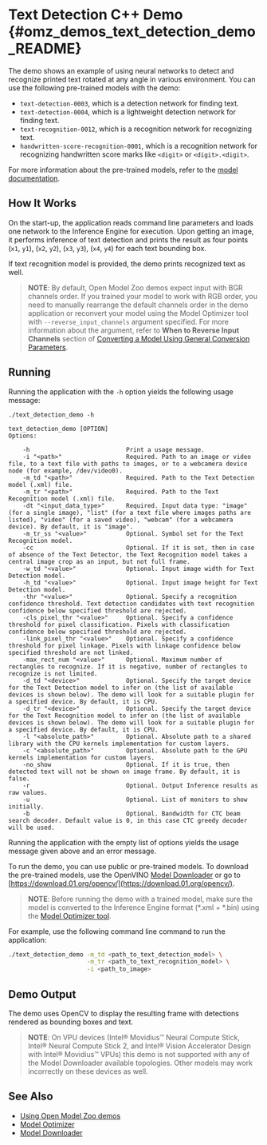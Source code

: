 # Text Detection C++ Demo {#omz_demos_text_detection_demo_README}

The demo shows an example of using neural networks to detect and recognize printed text rotated at any angle in various environment. You can use the following pre-trained models with the demo:

* `text-detection-0003`, which is a detection network for finding text.
* `text-detection-0004`, which is a lightweight detection network for finding text.
* `text-recognition-0012`, which is a recognition network for recognizing text.
* `handwritten-score-recognition-0001`, which is a recognition network for recognizing handwritten score marks like `<digit>` or `<digit>.<digit>`.

For more information about the pre-trained models, refer to the [model documentation](../../models/intel/index.md).

## How It Works

On the start-up, the application reads command line parameters and loads one network to the Inference Engine for execution. Upon getting an image, it performs inference of text detection and prints the result as four points (`x1`, `y1`), (`x2`, `y2`), (`x3`, `y3`), (`x4`, `y4`) for each text bounding box.

If text recognition model is provided, the demo prints recognized text as well.

> **NOTE**: By default, Open Model Zoo demos expect input with BGR channels order. If you trained your model to work with RGB order, you need to manually rearrange the default channels order in the demo application or reconvert your model using the Model Optimizer tool with `--reverse_input_channels` argument specified. For more information about the argument, refer to **When to Reverse Input Channels** section of [Converting a Model Using General Conversion Parameters](https://docs.openvinotoolkit.org/latest/_docs_MO_DG_prepare_model_convert_model_Converting_Model_General.html).

## Running

Running the application with the <code>-h</code> option yields the following usage message:
```
./text_detection_demo -h

text_detection_demo [OPTION]
Options:

    -h                           Print a usage message.
    -i "<path>"                  Required. Path to an image or video file, to a text file with paths to images, or to a webcamera device node (for example, /dev/video0).
    -m_td "<path>"               Required. Path to the Text Detection model (.xml) file.
    -m_tr "<path>"               Required. Path to the Text Recognition model (.xml) file.
    -dt "<input_data_type>"      Required. Input data type: "image" (for a single image), "list" (for a text file where images paths are listed), "video" (for a saved video), "webcam" (for a webcamera device). By default, it is "image".
    -m_tr_ss "<value>"           Optional. Symbol set for the Text Recognition model.
    -cc                          Optional. If it is set, then in case of absence of the Text Detector, the Text Recognition model takes a central image crop as an input, but not full frame.
    -w_td "<value>"              Optional. Input image width for Text Detection model.
    -h_td "<value>"              Optional. Input image height for Text Detection model.
    -thr "<value>"               Optional. Specify a recognition confidence threshold. Text detection candidates with text recognition confidence below specified threshold are rejected.
    -cls_pixel_thr "<value>"     Optional. Specify a confidence threshold for pixel classification. Pixels with classification confidence below specified threshold are rejected.
    -link_pixel_thr "<value>"    Optional. Specify a confidence threshold for pixel linkage. Pixels with linkage confidence below specified threshold are not linked.
    -max_rect_num "<value>"      Optional. Maximum number of rectangles to recognize. If it is negative, number of rectangles to recognize is not limited.
    -d_td "<device>"             Optional. Specify the target device for the Text Detection model to infer on (the list of available devices is shown below). The demo will look for a suitable plugin for a specified device. By default, it is CPU.
    -d_tr "<device>"             Optional. Specify the target device for the Text Recognition model to infer on (the list of available devices is shown below). The demo will look for a suitable plugin for a specified device. By default, it is CPU.
    -l "<absolute_path>"         Optional. Absolute path to a shared library with the CPU kernels implementation for custom layers.
    -c "<absolute_path>"         Optional. Absolute path to the GPU kernels implementation for custom layers.
    -no_show                     Optional. If it is true, then detected text will not be shown on image frame. By default, it is false.
    -r                           Optional. Output Inference results as raw values.
    -u                           Optional. List of monitors to show initially.
    -b                           Optional. Bandwidth for CTC beam search decoder. Default value is 0, in this case CTC greedy decoder will be used.
```

Running the application with the empty list of options yields the usage message given above and an error message.

To run the demo, you can use public or pre-trained models. To download the pre-trained models, use the OpenVINO [Model Downloader](../../tools/downloader/README.md) or go to [https://download.01.org/opencv/](https://download.01.org/opencv/).

> **NOTE**: Before running the demo with a trained model, make sure the model is converted to the Inference Engine format (\*.xml + \*.bin) using the [Model Optimizer tool](https://docs.openvinotoolkit.org/latest/_docs_MO_DG_Deep_Learning_Model_Optimizer_DevGuide.html).

For example, use the following command line command to run the application:
```sh
./text_detection_demo -m_td <path_to_text_detection_model> \
                      -m_tr <path_to_text_recognition_model> \
                      -i <path_to_image>
```

## Demo Output

The demo uses OpenCV to display the resulting frame with detections rendered as bounding boxes and text.

> **NOTE**: On VPU devices (Intel® Movidius™ Neural Compute Stick, Intel® Neural Compute Stick 2, and Intel® Vision Accelerator Design with Intel® Movidius™ VPUs) this demo is not supported with any of the Model Downloader available topologies. Other models may work incorrectly on these devices as well.

## See Also
* [Using Open Model Zoo demos](../README.md)
* [Model Optimizer](https://docs.openvinotoolkit.org/latest/_docs_MO_DG_Deep_Learning_Model_Optimizer_DevGuide.html)
* [Model Downloader](../../tools/downloader/README.md)
